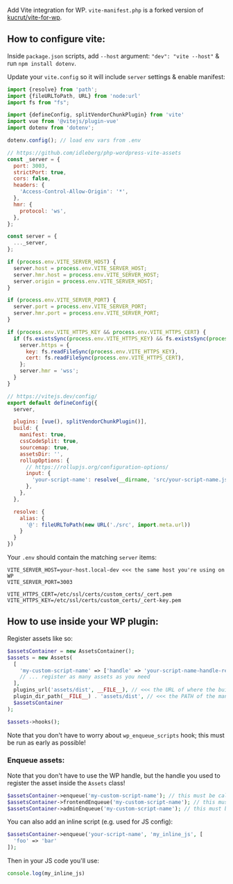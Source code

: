 Add Vite integration for WP. `vite-manifest.php` is a forked version of [kucrut/vite-for-wp](https://github.com/kucrut/vite-for-wp).

## How to configure vite:

Inside `package.json` scripts, add `--host` argument: `"dev": "vite --host"` & run `npm install dotenv`.

Update your `vite.config` so it will include `server` settings & enable manifest:

```javascript
import {resolve} from 'path';
import {fileURLToPath, URL} from 'node:url'
import fs from "fs";

import {defineConfig, splitVendorChunkPlugin} from 'vite'
import vue from '@vitejs/plugin-vue'
import dotenv from 'dotenv';

dotenv.config(); // load env vars from .env

// https://github.com/idleberg/php-wordpress-vite-assets
const _server = {
  port: 3003,
  strictPort: true,
  cors: false,
  headers: {
    'Access-Control-Allow-Origin': '*',
  },
  hmr: {
    protocol: 'ws',
  },
};

const server = {
  ..._server,
};

if (process.env.VITE_SERVER_HOST) {
  server.host = process.env.VITE_SERVER_HOST;
  server.hmr.host = process.env.VITE_SERVER_HOST;
  server.origin = process.env.VITE_SERVER_HOST;
}

if (process.env.VITE_SERVER_PORT) {
  server.port = process.env.VITE_SERVER_PORT;
  server.hmr.port = process.env.VITE_SERVER_PORT;
}

if (process.env.VITE_HTTPS_KEY && process.env.VITE_HTTPS_CERT) {
  if (fs.existsSync(process.env.VITE_HTTPS_KEY) && fs.existsSync(process.env.VITE_HTTPS_CERT)) {
    server.https = {
      key: fs.readFileSync(process.env.VITE_HTTPS_KEY),
      cert: fs.readFileSync(process.env.VITE_HTTPS_CERT),
    };
    server.hmr = 'wss';
  }
}

// https://vitejs.dev/config/
export default defineConfig({
  server,

  plugins: [vue(), splitVendorChunkPlugin()],
  build: {
    manifest: true,
    cssCodeSplit: true,
    sourcemap: true,
    assetsDir: '',
    rollupOptions: {
      // https://rollupjs.org/configuration-options/
      input: {
        'your-script-name': resolve(__dirname, 'src/your-script-name.js'),
      },
    },
  },

  resolve: {
    alias: {
      '@': fileURLToPath(new URL('./src', import.meta.url))
    }
  }
})

```

Your `.env` should contain the matching `server` items:

```
VITE_SERVER_HOST=your-host.local-dev <<< the same host you're using on WP
VITE_SERVER_PORT=3003

VITE_HTTPS_CERT=/etc/ssl/certs/custom_certs/_cert.pem
VITE_HTTPS_KEY=/etc/ssl/certs/custom_certs/_cert-key.pem
```

## How to use inside your WP plugin:

Register assets like so:

```php
$assetsContainer = new AssetsContainer();
$assets = new Assets(
  [
    'my-custom-script-name' => ['handle' => 'your-script-name-handle-registered-to-wp', 'src' => 'your-script-name-as-it-is-inside-manifest-without-src-prefix'],
    // ... register as many assets as you need
  ], 
  plugins_url('assets/dist', __FILE__), // <<< the URL of where the build files are stored
  plugin_dir_path(__FILE__) . 'assets/dist', // <<< the PATH of the manifest' **directory**
  $assetsContainer
);

$assets->hooks();
```

Note that you don't have to worry about `wp_enqueue_scripts` hook; this must be run as early as possible!

### Enqueue assets:

Note that you don't have to use the WP handle, but the handle you used to register the asset inside the `Assets` class!

```php
$assetsContainer->enqueue('my-custom-script-name'); // this must be called _after_ `wp_enqueue_scripts` was triggered
$assetsContainer->frontendEnqueue('my-custom-script-name'); // this must be called at any time 
$assetsContainer->adminEnqueue('my-custom-script-name'); // this must be called at any time
```

You can also add an inline script (e.g. used for JS config):

```php
$assetsContainer->enqueue('your-script-name', 'my_inline_js', [
  'foo' => 'bar'
]);
```

Then in your JS code you'll use:

```javascript
console.log(my_inline_js)
```
